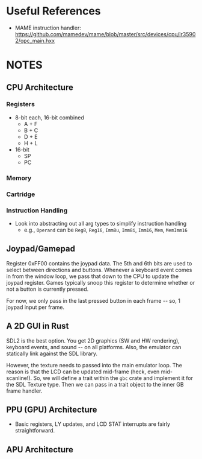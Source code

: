 # Useful References

* MAME instruction handler: https://github.com/mamedev/mame/blob/master/src/devices/cpu/lr35902/opc_main.hxx

# NOTES

## CPU Architecture

### Registers

* 8-bit each, 16-bit combined
    * A + F
    * B + C
    * D + E
    * H + L
* 16-bit
    * SP
    * PC

### Memory

### Cartridge

### Instruction Handling

* Look into abstracting out all arg types to simplify instruction handling
    * e.g., `Operand` can be `Reg8`, `Reg16`, `Imm8u`, `Imm8i`, `Imm16`, `Mem`, `MemImm16`

## Joypad/Gamepad

Register 0xFF00 contains the joypad data. The 5th and 6th bits are used to select between directions and buttons. Whenever a keyboard event comes in from the window loop, we pass that down to the CPU to update the joypad register. Games typically snoop this register to determine whether or not a button is currently pressed.

For now, we only pass in the last pressed button in each frame -- so, 1 joypad input per frame.

## A 2D GUI in Rust

SDL2 is the best option. You get 2D graphics (SW and HW rendering), keyboard events, and sound -- on all platforms. Also, the emulator can statically link against the SDL library.

However, the texture needs to passed into the main emulator loop. The reason is that the LCD can be updated mid-frame (heck, even mid-scanline!). So, we will define a trait within the `gbc` crate and implement it for the SDL Texture type. Then we can pass in a trait object to the inner GB frame handler.

## PPU (GPU) Architecture

* Basic registers, LY updates, and LCD STAT interrupts are fairly straightforward.


## APU Architecture
